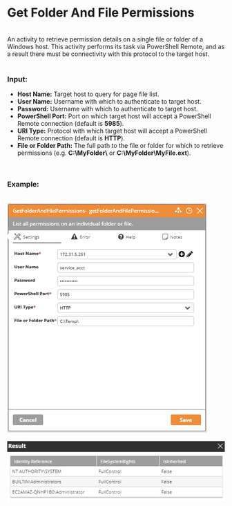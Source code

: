 <h1>Get Folder And File Permissions</h1>
<br>
An activity to retrieve permission details on a single file or folder of a Windows host.  This activity performs its task via PowerShell Remote, and as a result there must be connectivity with this protocol to the target host.
<br><br>
<h3>Input:</h3>
<ul>
  <li><b>Host Name:</b> Target host to query for page file list.</li>
  <li><b>User Name:</b> Username with which to authenticate to target host.</li>
  <li><b>Password:</b> Username with which to authenticate to target host.</li>
  <li><b>PowerShell Port:</b> Port on which target host will accept a PowerShell Remote connection (default is <b>5985</b>).</li>
  <li><b>URI Type:</b> Protocol with which target host will accept a PowerShell Remote connection (default is <b>HTTP</b>).</li>
  <li><b>File or Folder Path:</b> The full path to the file or folder for which to retrieve permissions (e.g. <b>C:\MyFolder\</b> or <b>C:\MyFolder\MyFile.ext</b>).</li>
</ul>
<br>
<h3>Example:</h3>
<br>
<img src="https://github.com/Ayehu/custom-activities/blob/master/File%20Management/Get%20Folder%20And%20File%20Permissions/screenshot1.png?raw=true">
<br><br>
<img src="https://github.com/Ayehu/custom-activities/blob/master/File%20Management/Get%20Folder%20And%20File%20Permissions/screenshot2.png?raw=true">
